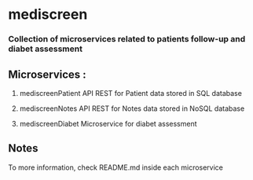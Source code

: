 # mediscreen
### Collection of microservices related to patients follow-up and diabet assessment

## Microservices :
1. mediscreenPatient
API REST for Patient data stored in SQL database

2. mediscreenNotes
API REST for Notes data stored in NoSQL database

3. mediscreenDiabet
Microservice for diabet assessment

## Notes
To more information, check README.md inside each microservice